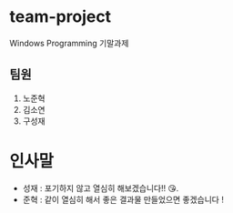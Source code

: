 # team-project

Windows Programming 기말과제

## 팀원

1. 노준혁
2. 김소연
3. 구성재

# 인사말

- 성재 : 포기하지 않고 열심히 해보겠습니다!! 😘.
- 준혁 : 같이 열심히 해서 좋은 결과물 만들었으면 좋겠습니다 !
